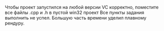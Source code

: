 Чтобы проект запустился на любой версии VC корректно, поместите все файлы .срр и .h в пустой win32 проект
Все пункты задания выполнить не успел. Большую часть времени уделил плавному рендуру.
